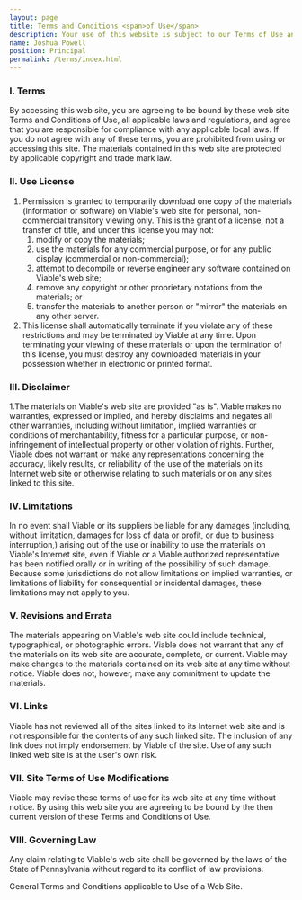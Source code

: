 ```yaml
---
layout: page
title: Terms and Conditions <span>of Use</span>
description: Your use of this website is subject to our Terms of Use and our Privacy Policy.
name: Joshua Powell
position: Principal
permalink: /terms/index.html
---
```


### I. Terms

By accessing this web site, you are agreeing to be bound by these web site Terms and Conditions of Use, all applicable laws and regulations, and agree that you are responsible for compliance with any applicable local laws. If you do not agree with any of these terms, you are prohibited from using or accessing this site. The materials contained in this web site are protected by applicable copyright and trade mark law.

### II. Use License

1. Permission is granted to temporarily download one copy of the materials (information or software) on Viable's web site for personal, non-commercial transitory viewing only. This is the grant of a license, not a transfer of title, and under this license you may not:
	1. modify or copy the materials;
	2. use the materials for any commercial purpose, or for any public display (commercial or non-commercial);
	3. attempt to decompile or reverse engineer any software contained on Viable's web site;
	4. remove any copyright or other proprietary notations from the materials; or
	5. transfer the materials to another person or "mirror" the materials on any other server.
2. This license shall automatically terminate if you violate any of these restrictions and may be terminated by Viable at any time. Upon terminating your viewing of these materials or upon the termination of this license, you must destroy any downloaded materials in your possession whether in electronic or printed format.

### III. Disclaimer

1.The materials on Viable's web site are provided "as is". Viable makes no warranties, expressed or implied, and hereby disclaims and negates all other warranties, including without limitation, implied warranties or conditions of merchantability, fitness for a particular purpose, or non-infringement of intellectual property or other violation of rights. Further, Viable does not warrant or make any representations concerning the accuracy, likely results, or reliability of the use of the materials on its Internet web site or otherwise relating to such materials or on any sites linked to this site.

### IV. Limitations

In no event shall Viable or its suppliers be liable for any damages (including, without limitation, damages for loss of data or profit, or due to business interruption,) arising out of the use or inability to use the materials on Viable's Internet site, even if Viable or a Viable authorized representative has been notified orally or in writing of the possibility of such damage. Because some jurisdictions do not allow limitations on implied warranties, or limitations of liability for consequential or incidental damages, these limitations may not apply to you.

### V. Revisions and Errata

The materials appearing on Viable's web site could include technical, typographical, or photographic errors. Viable does not warrant that any of the materials on its web site are accurate, complete, or current. Viable may make changes to the materials contained on its web site at any time without notice. Viable does not, however, make any commitment to update the materials.

### VI. Links

Viable has not reviewed all of the sites linked to its Internet web site and is not responsible for the contents of any such linked site. The inclusion of any link does not imply endorsement by Viable of the site. Use of any such linked web site is at the user's own risk.

### VII. Site Terms of Use Modifications

Viable may revise these terms of use for its web site at any time without notice. By using this web site you are agreeing to be bound by the then current version of these Terms and Conditions of Use.

### VIII. Governing Law

Any claim relating to Viable's web site shall be governed by the laws of the State of Pennsylvania without regard to its conflict of law provisions.

General Terms and Conditions applicable to Use of a Web Site.

